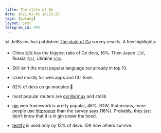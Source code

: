 ```yaml
---
title: The state of Go
date: 2021-02-05 16:23:23
tags: [golang]
layout: post
telegram_id: 494
---
```


📊 JetBrains has published [The state of Go](https://blog.jetbrains.com/go/2021/02/03/the-state-of-go/) survey results. A few highlights:

+ China 🇨🇳 has the biggest ratio of Go devs, 16%. Then Japan 🇯🇵, Russia 🇷🇺, Ukraine 🇺🇦.

+ Still isn't the most popular language but already in top 10.

+ Used mostly for web apps and CLI tools.

+ 82% of devs on go modules 🎉

+ most popular routers are [gorilla/mux](https://github.com/gorilla/mux) and stdlib

+ [gin](https://github.com/gin-gonic/gin) web framework is pretty popular, 46%. BTW, that means, more people use [httprouter](https://github.com/julienschmidt/httprouter) than the survey says (16%). Probably, they just don't know that it is in gin under the hood.

+ [testify](https://github.com/stretchr/testify) is used only by 13% of devs. IDK how others survive.
